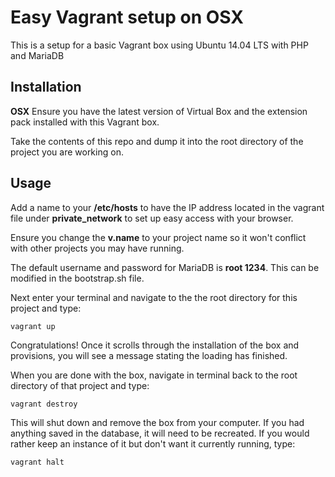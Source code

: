 # Easy Vagrant setup on OSX

This is a setup for a basic Vagrant box using Ubuntu 14.04 LTS with PHP and MariaDB

## Installation

**OSX** Ensure you have the latest version of Virtual Box and the extension pack installed with this Vagrant box.

Take the contents of this repo and dump it into the root directory of the project you are working on.

## Usage 
Add a name to your **/etc/hosts** to have the IP address located in the vagrant file under **private_network** to set up easy access with your browser.

Ensure you change the **v.name** to your project name so it won't conflict with other projects you may have running.

The default username and password for MariaDB is **root 1234**. This can be modified in the bootstrap.sh file.

Next enter your terminal and navigate to the the root directory for this project and type:

```
vagrant up
```

Congratulations! Once it scrolls through the installation of the box and provisions, you will see a message stating the loading has finished.

When you are done with the box, navigate in terminal back to the root directory of that project and type:

```
vagrant destroy
```

This will shut down and remove the box from your computer. If you had anything saved in the database, it will need to be recreated. If you would rather keep an instance of it but don't want it currently running, type:

```
vagrant halt
```
